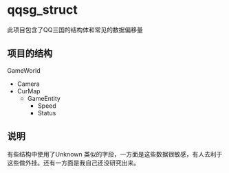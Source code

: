# qqsg_struct

此项目包含了QQ三国的结构体和常见的数据偏移量

## 项目的结构

GameWorld
- Camera
- CurMap
  * GameEntity
    - Speed
    - Status
  
## 说明

有些结构中使用了Unknown 类似的字段，一方面是这些数据很敏感，有人去利于这些做外挂。还有一方面是我自己还没研究出来。
